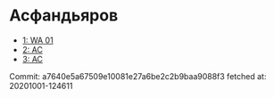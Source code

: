 # Асфандьяров
- [1: WA 01](1.md)
- [2: AC](2.md)
- [3: AC](3.md)

Commit: a7640e5a67509e10081e27a6be2c2b9baa9088f3
 fetched at: 20201001-124611
